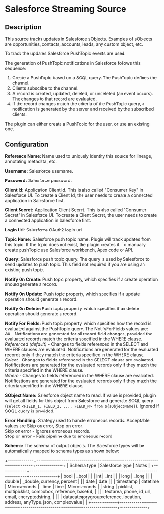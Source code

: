 # Salesforce Streaming Source


Description
-----------
This source tracks updates in Salesforce sObjects.
Examples of sObjects are opportunities, contacts, accounts, leads, any custom object, etc.

To track the updates Salesforce PushTopic events are used.

The generation of PushTopic notifications in Salesforce follows this sequence:
1. Create a PushTopic based on a SOQL query. The PushTopic defines the channel.
2. Clients subscribe to the channel.
3. A record is created, updated, deleted, or undeleted (an event occurs). The changes to that record are evaluated.
4. If the record changes match the criteria of the PushTopic query, a notification is generated by the server and received by the subscribed clients.

The plugin can either create a PushTopic for the user, or use an existing one.

Configuration
-------------

**Reference Name:** Name used to uniquely identify this source for lineage, annotating metadata, etc.

**Username:** Salesforce username.

**Password:** Salesforce password.

**Client Id:** Application Client Id. This is also called "Consumer Key" in Salesforce UI.
To create a Client Id, the user needs to create a connected application in Salesforce first.

**Client Secret:** Application Client Secret. This is also called "Consumer Secret" in Salesforce UI.
To create a Client Secret, the user needs to create a connected application in Salesforce first.

**Login Url:** Salesforce OAuth2 login url.

**Topic Name:** Salesforce push topic name. Plugin will track updates from this topic. If the topic does
not exist, the plugin creates it. To manually create pushTopic use Salesforce workbench, Apex code or API.


**Query:** Salesforce push topic query. The query is used by Salesforce to send updates to push topic.
This field not required if you are using an existing push topic.


**Notify On Create:** Push topic property, which specifies if a create operation should generate a record.


**Notify On Update:** Push topic property, which specifies if a update operation should generate a record.


**Notify On Delete:** Push topic property, which specifies if an delete operation should generate a record.


**Notify For Fields:** Push topic property, which specifies how the record is evaluated against the
PushTopic query. The NotifyForFields values are:<br>
_All_	- Notifications are generated for all record field changes, provided the evaluated records match
the criteria specified in the WHERE clause.<br>
_Referenced (default)_ -	Changes to fields referenced in the SELECT and WHERE clauses are evaluated.
Notifications are generated for the evaluated records only if they match the criteria specified
in the WHERE clause.<br>
_Select_	- Changes to fields referenced in the SELECT clause are evaluated. Notifications are generated
for the evaluated records only if they match the criteria specified in the WHERE clause.<br>
_Where_	- Changes to fields referenced in the WHERE clause are evaluated. Notifications are generated
for the evaluated records only if they match the criteria specified in the WHERE clause.

**SObject Name:** Salesforce object name to read. If value is provided, plugin will get all fields for this object from
Salesforce and generate SOQL query (`select <FIELD_1, FIELD_2, ..., FIELD_N> from ${sObjectName}`).
Ignored if SOQL query is provided.

**Error Handling:** Strategy used to handle erroneous records. Acceptable values are Skip on error, Stop on error.<br>
Skip on error - Ignores erroneous records.<br>
Stop on error - Fails pipeline due to erroneous record

**Schema:** The schema of output objects.
The Salesforce types will be automatically mapped to schema types as shown below:


+-------------+----------------------------------------------------------------------------+--------------+
| Schema type |                              Salesforce type                               |    Notes     |
+-------------+----------------------------------------------------------------------------+--------------+
| bool        | _bool                                                                      |              |
| int         | _int                                                                       |              |
| long        | _long                                                                      |              |
| double      | _double, currency, percent                                                 |              |
| date        | date                                                                       |              |
| timestamp   | datetime                                                                   | Microseconds |
| time        | time                                                                       | Microseconds |
| string      | picklist, multipicklist, combobox, reference, base64,                      |              |
|             | textarea, phone, id, url, email, encryptedstring,                          |              |
|             | datacategorygroupreference, location, address, anyType, json, complexvalue |              |
+-------------+----------------------------------------------------------------------------+--------------+